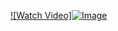 
[![Watch Video]![Image](https://github.com/user-attachments/assets/b7a6300c-ad0e-4208-aa6e-16cc33cd7c30 )](https://oghenevwoke.github.io/Cable-Port-and-Switch-test/IMG_2048_1%20(1)%20(1).mp4)
